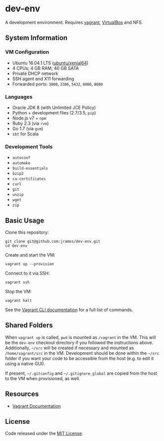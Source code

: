 # dev-env

A development environment. Requires [vagrant](http://www.vagrantup.com/downloads.html), [VirtualBox](https://www.virtualbox.org/wiki/Downloads) and NFS.

## System Information

### VM Configuration

  * Ubuntu 16.04.1 LTS ([ubuntu/xenial64](https://atlas.hashicorp.com/ubuntu/boxes/xenial64))
  * 4 CPUs; 4 GB RAM; 40 GB SATA
  * Private DHCP network
  * SSH agent and X11 forwarding
  * Forwarded ports: `3000`, `3306`, `5432`, `8000`, `8080`

### Languages

  * Oracle JDK 8 (with Unlimited JCE Policy)
  * Python + development files (2.7/3.5, `pip`)
  * Node.js v7 + `npm`
  * Ruby 2.3 (via `rvm`)
  * Go 1.7 (via `gvm`)
  * `sbt` for Scala

### Development Tools

  * `autoconf`
  * `automake`
  * `build-essentials`
  * `bzip2`
  * `ca-certificates`
  * `curl`
  * `git`
  * `unzip`
  * `wget`
  * `zip`

## Basic Usage

Clone this repository:

    git clone git@github.com:jramos/dev-env.git
    cd dev-env

Create and start the VM:

    vagrant up --provision

Connect to it via SSH:

    vagrant ssh

Stop the VM:

    vagrant halt

See the [Vagrant CLI documentation](https://docs.vagrantup.com/v2/cli/index.html) for a full list of commands.

## Shared Folders

When `vagrant up` is called, `pwd` is mounted as `/vagrant` in the VM. This will be the `dev-env` checkout directory if you followed the instructions above. Additionally, `~/src` will be created if necessary and mounted as `/home/vagrant/src` in the VM. Development should be done within the `~/src` folder if you want your code to be accessible from the host (e.g. to edit it using a native GUI).

If present, `~/.gitconfig` and `~/.gitignore_global` are copied from the host to the VM when provisioned, as well.

## Resources

  * [Vagrant Documentation](https://docs.vagrantup.com/v2/)

## License

Code released under the [MIT License](LICENSE).

